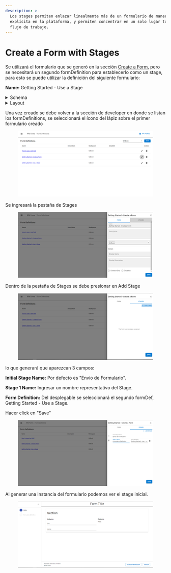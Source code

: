 ```yaml
---
description: >-
  Los stages permiten enlazar linealmente más de un formulario de manera
  explícita en la plataforma, y permiten concentrar en un solo lugar todo un
  flujo de trabajo.
---
```


# Create a Form with Stages

Se utilizará el formulario que se generó en la sección [Create a Form](../getting-started/create-a-form.md), pero se necesitará un segundo formDefinition para establecerlo como un stage, para esto se puede utilizar la definición del siguiente formulario:

**Name:** Getting Started - Use a Stage

<details>

<summary>Schema</summary>

{% code overflow="wrap" fullWidth="true" %}
```json
{
    "Foto_4x4": {
        "type": "attachment",
        "maxSizeMb": 100,
        "validationExpressions": [
            {
                "expression": "isEmpty(Foto_4x4)",
                "message": "Requerido"
            }
        ]
    },
    "CUIL": {
        "type": "text",
        "inputMask": "99-99999999-9",
        "validationExpressions": [
            {
                "expression": "isEmpty(CUIL)",
                "message": "Requerido"
            },
            {
                "expression": "not(isEmpty(CUIL))?size(filter([20,23,24,27,30,33,34],j(x)=x==substring(Ingresante.CUIL,1,3)))==0:false",
                "message": "Prefijo incorrecto"
            },
            {
                "expression": "substring(CUIL,4,12)!=DNI",
                "message": "CUIL Inválido"
            },
            {
                "expression": "(CUIL).length!=13",
                "message": "CUIL Inválido"
            }
        ]
    },
    "Celular": {
        "type": "text",
        "matches": {
            "regex": "^[0-9]+[ ][0-9]+$",
            "message": "Formato incorrecto"
        },
        "validationExpressions": [
            {
                "expression": "isEmpty(Ingresante.Celular)",
                "message": "Requerido"
            },
            {
                "expression": "(Ingresante.Celular).length<10",
                "message": "Número inválido"
            }
        ]
    },
    "AclaracionCelular": {
        "type": "text"
    },
    "Calle": {
        "validationExpressions": [
            {
                "expression": "isEmpty(Ingresante.Calle)",
                "message": "Requerido"
            }
        ],
        "type": "text"
    },
    "Altura": {
        "validationExpressions": [
            {
                "expression": "isEmpty(Ingresante.Altura)",
                "message": "Requerido"
            }
        ],
        "type": "text",
        "inputMask": "9999999"
    },
    "Piso": {
        "type": "text",
        "inputMask": "999"
    },
    "Depto": {
        "type": "text"
    },
    "Localidad": {
        "validationExpressions": [
            {
                "expression": "isEmpty(Ingresante.Localidad)",
                "message": "Requerido"
            }
        ],
        "type": "text"
    },
    "Provincia": {
        "validationExpressions": [
            {
                "expression": "isEmpty(Ingresante.Provincia)",
                "message": "Requerido"
            }
        ],
        "type": "select",
        "options": [
            {
                "value": "Buenos Aires"
            },
            {
                "value": "CABA"
            },
            {
                "value": "Catamarca"
            },
            {
                "value": "Chaco"
            },
            {
                "value": "Chubut"
            },
            {
                "value": "Córdoba"
            },
            {
                "value": "Corrientes"
            },
            {
                "value": "Entre Ríos"
            },
            {
                "value": "Formosa"
            },
            {
                "value": "Jujuy"
            },
            {
                "value": "La Pampa"
            },
            {
                "value": "La Rioja"
            },
            {
                "value": "Mendoza"
            },
            {
                "value": "Misiones"
            },
            {
                "value": "Neuquén"
            },
            {
                "value": "Río Negro"
            },
            {
                "value": "Salta"
            },
            {
                "value": "San Juan"
            },
            {
                "value": "San Luis"
            },
            {
                "value": "Santa Cruz"
            },
            {
                "value": "Santa Fe"
            },
            {
                "value": "Santiago del Estero"
            },
            {
                "value": "Tierra del Fuego"
            },
            {
                "value": "Tucumán"
            }
        ]
    },
    "CuentaBancaria": {
        "type": "options",
        "options": [
            {
                "value": "Si"
            },
            {
                "value": "No"
            }
        ],
        "validationExpressions": [
            {
                "expression": "isEmpty(CuentaBancaria)",
                "message": "Requerido"
            }
        ]
    },
    "Constancia_de_CBU": {
        "type": "attachment",
        "maxSizeMb": 10,
        "validationExpressions": [
            {
                "expression": "and(CuentaBancaria=='Si', isEmpty(Constancia_de_CBU))",
                "message": "Requerido"
            }
        ]
    }
}
```
{% endcode %}

</details>

<details>

<summary>Layout</summary>

{% code overflow="wrap" fullWidth="true" %}
```json
{
	"spacing": 2,
	"header": {
		"elements": [
			{
				"type": "column",
				"size": 4,
				"verticalAlign": "center",
				"elements": [
					{
						"type": "text",
						"label": "Documento de Ingreso",
						"align": "center",
						"weight": "bold",
						"size": 12
					}
				]
			}
		]
	},
	"elements": [
		{
			"type": "section",
			"title": "Ingresante",
			"elements": [
				{
					"type": "column",
					"size": 12,
					"elements": [
						{
							"type": "field",
							"name": "Foto_4x4",
							"label": "Foto 4x4",
							"size": 4
						}
					]
				},
				{
					"type": "column",
					"size": 12,
					"elements": [
						{
							"type": "field",
							"name": "CUIL",
							"size": 4
						},
						{
							"type": "field",
							"name": "Celular",
							"label": "Celular",
							"size": 4
						},
						{
							"type": "text",
							"style": "italic",
							"verticalAlign": "center",
							"label": "Ingresar código de área y número separados por un espacio según el ejemplo: 011 12345678",
							"size": 4
						}
					]
				},
				{
					"type": "text",
					"label": "Domicilio",
					"size": 12,
					"margin": "25px 0px 0px 0px"
				},
				{
					"type": "column",
					"size": 12,
					"elements": [
						{
							"type": "field",
							"name": "Calle",
							"size": 3
						},
						{
							"type": "field",
							"name": "Altura",
							"size": 1
						},
						{
							"type": "field",
							"name": "Piso",
							"size": 1
						},
						{
							"type": "field",
							"name": "Depto",
							"size": 1
						},
						{
							"type": "field",
							"name": "Localidad",
							"size": 2
						},
						{
							"type": "field",
							"name": "Provincia",
							"size": 4
						}
					]
				},
				{
					"type": "text",
					"label": "Cuenta Bancaria",
					"textVariant": "h6",
					"size": 12,
					"margin": "25px 0px 0px 0px"
				},
				{
					"type": "column",
					"size": 12,
					"elements": [
						{
							"type": "field",
							"name": "CuentaBancaria",
							"label": "Posee cuenta bancaria",
							"size": 4
						},
						{
							"type": "field",
							"name": "Constancia_de_CBU",
							"visibility": "CuentaBancaria=='Si'",
							"label": "Constancia CBU",
							"size": 4
						},
						{
							"type": "text",
							"visibility": "CuentaBancaria=='Si'",
							"style": "italic",
							"verticalAlign": "center",
							"label": "En la constancia de CBU deben figurar legibles los 22 dígitos, el banco, su nombre y apellido y/o DNI/CUIL",
							"size": 4
						}
					]
				}
			]
		}
	]
}
```
{% endcode %}

</details>

Una vez creado se debe volver a la sección de developer en donde se listan los formDefinitions, se seleccionará el ícono del lápiz sobre el primer formulario creado&#x20;

<figure><img src="../../.gitbook/assets/image (17).png" alt=""><figcaption></figcaption></figure>

Se ingresará la pestaña de Stages

<figure><img src="../../.gitbook/assets/image (12).png" alt=""><figcaption></figcaption></figure>

Dentro de la pestaña de Stages se debe presionar en Add Stage

<figure><img src="../../.gitbook/assets/image (7).png" alt=""><figcaption></figcaption></figure>

lo que generará que aparezcan 3 campos:

**Initial Stage Name:** Por defecto es "Envio de Formulario".

**Stage 1 Name:** Ingresar un nombre representativo del Stage.

**Form Definition:** Del desplegable se seleccionará el segundo formDef, Getting Started - Use a Stage.

Hacer click en "Save"

<figure><img src="../../.gitbook/assets/image (4).png" alt=""><figcaption></figcaption></figure>

Al generar una instancia del formulario podemos ver el stage inicial.

<figure><img src="../../.gitbook/assets/image (8).png" alt=""><figcaption></figcaption></figure>
